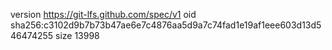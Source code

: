 version https://git-lfs.github.com/spec/v1
oid sha256:c3102d9b7b73b47ae6e7c4876aa5d9a7c74fad1e19af1eee603d13d546474255
size 13998
